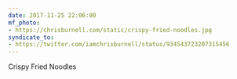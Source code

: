 ```yaml
---
date: 2017-11-25 22:06:00
mf_photo:
- https://chrisburnell.com/static/crispy-fried-noodles.jpg
syndicate_to:
- https://twitter.com/iamchrisburnell/status/934543723207315456
---
```


Crispy Fried Noodles
